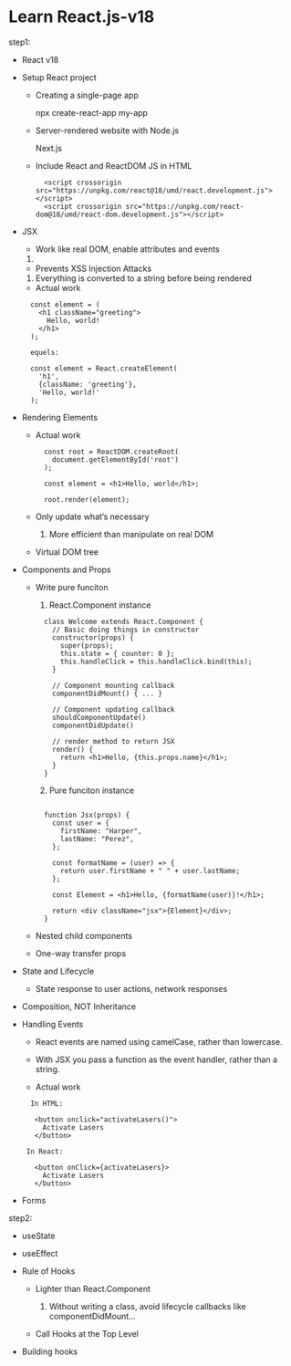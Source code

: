 # Learn React.js-v18

step1:
* React v18
* Setup React project

  - Creating a single-page app
    
    npx create-react-app my-app  

  - Server-rendered website with Node.js

    Next.js

  - Include React and ReactDOM JS in HTML

    ```
      <script crossorigin src="https://unpkg.com/react@18/umd/react.development.js"></script>
      <script crossorigin src="https://unpkg.com/react-dom@18/umd/react-dom.development.js"></script>
    ```

* JSX  

  -  Work like real DOM, enable attributes and events

    1) 

  -  Prevents XSS Injection Attacks  

    1) Everything is converted to a string before being rendered

  -  Actual work
    ```
      const element = (
        <h1 className="greeting">
          Hello, world!
        </h1>
      );

      equels: 

      const element = React.createElement(
        'h1',
        {className: 'greeting'},
        'Hello, world!'
      );
    ```

* Rendering Elements   

  - Actual work  
    
    ```
      const root = ReactDOM.createRoot(
        document.getElementById('root')
      );
      
      const element = <h1>Hello, world</h1>;
      
      root.render(element);
    ```

  - Only update what’s necessary  

    1) More efficient than manipulate on real DOM  


  - Virtual DOM tree

* Components and Props  

  - Write pure funciton    

    1) React.Component instance  

    ```  
      class Welcome extends React.Component {
        // Basic doing things in constructor 
        constructor(props) { 
          super(props);
          this.state = { counter: 0 };
          this.handleClick = this.handleClick.bind(this);
        }

        // Component mounting callback  
        componentDidMount() { ... }

        // Component updating callback  
        shouldComponentUpdate() 
        componentDidUpdate()

        // render method to return JSX
        render() {
          return <h1>Hello, {this.props.name}</h1>;
        }
      }

    ```

    2) Pure funciton instance  

    ```

      function Jsx(props) {
        const user = {
          firstName: "Harper",
          lastName: "Perez",
        };

        const formatName = (user) => {
          return user.firstName + " " + user.lastName;
        };

        const Element = <h1>Hello, {formatName(user)}!</h1>;

        return <div className="jsx">{Element}</div>;
      }
    ```

  - Nested child components  

  - One-way transfer props


* State and Lifecycle  

  - State response to user actions, network responses   

* Composition, NOT Inheritance

* Handling Events  

  - React events are named using camelCase, rather than lowercase. 

  - With JSX you pass a function as the event handler, rather than a string.

  - Actual work

   ```
     In HTML: 

      <button onclick="activateLasers()">
        Activate Lasers
      </button>  

    In React: 

      <button onClick={activateLasers}>
        Activate Lasers
      </button>
   ```

* Forms

step2: 
* useState   
* useEffect  
* Rule of Hooks  
  
  - Lighter than React.Component  

    1) Without writing a class, avoid lifecycle callbacks like componentDidMount...  

  - Call Hooks at the Top Level  

* Building hooks
